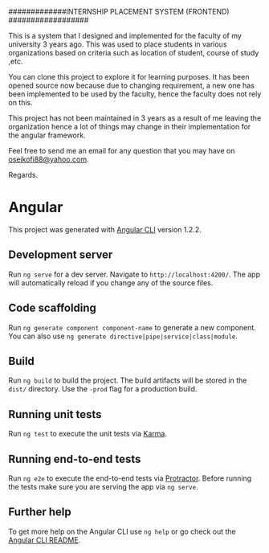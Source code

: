#############INTERNSHIP PLACEMENT SYSTEM (FRONTEND) ##################


  This is a system that I designed and implemented for the faculty of my university 3 years ago.
  This was used to place students in various organizations based on criteria such as location of student, course of study ,etc.
  
  
  You can clone this project to explore it for learning purposes.
  It has been opened source now because due to changing requirement, a new one has been implemented to be used by the faculty, hence the faculty does not rely on this.
  
  
  This project has not been maintained in 3 years as a result of me leaving the organization hence a lot of things may change in their implementation for the angular framework.
  
  
  Feel free to send me an email for any question that you may have on oseikofi88@yahoo.com.
   
   
   Regards.


# Angular

This project was generated with [Angular CLI](https://github.com/angular/angular-cli) version 1.2.2.

## Development server

Run `ng serve` for a dev server. Navigate to `http://localhost:4200/`. The app will automatically reload if you change any of the source files.

## Code scaffolding
Run `ng generate component component-name` to generate a new component. You can also use `ng generate directive|pipe|service|class|module`.

## Build

Run `ng build` to build the project. The build artifacts will be stored in the `dist/` directory. Use the `-prod` flag for a production build.

## Running unit tests

Run `ng test` to execute the unit tests via [Karma](https://karma-runner.github.io).

## Running end-to-end tests

Run `ng e2e` to execute the end-to-end tests via [Protractor](http://www.protractortest.org/).
Before running the tests make sure you are serving the app via `ng serve`.

## Further help

To get more help on the Angular CLI use `ng help` or go check out the [Angular CLI README](https://github.com/angular/angular-cli/blob/master/README.md).
